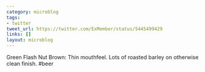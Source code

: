 ```yaml
---
category: microblog
tags:
- twitter
tweet_url: https://twitter.com/ExMember/status/5445499429
links: []
layout: microblog
---
```

Green Flash Nut Brown: Thin mouthfeel. Lots of roasted barley on otherwise clean finish. #beer
